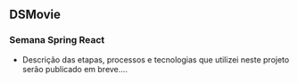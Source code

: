 ## DSMovie
### Semana Spring React


- Descrição das etapas, processos e tecnologias que utilizei neste projeto serão publicado em breve....
